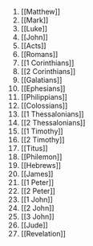 1. ﻿﻿﻿[[Matthew]]
2. ﻿﻿﻿[[Mark]]
3. ﻿﻿﻿[[Luke]]
4. ﻿﻿﻿[[John]]
5. ﻿﻿﻿[[Acts]]
6. ﻿﻿﻿[[Romans]]
7. ﻿﻿﻿[[1 Corinthians]]
8. ﻿﻿﻿[[2 Corinthians]]
9. ﻿﻿﻿[[Galatians]]
10. ﻿﻿﻿﻿[[Ephesians]]
11. ﻿﻿﻿﻿[[Philippians]]
12. ﻿﻿﻿﻿[[Colossians]]
13. ﻿﻿﻿﻿[[1 Thessalonians]]
14. ﻿﻿﻿﻿[[2 Thessalonians]]
15. ﻿﻿﻿﻿[[1 Timothy]]
16. ﻿﻿﻿﻿[[2 Timothy]]
17. ﻿﻿﻿﻿[[Titus]]
18. ﻿﻿﻿﻿[[Philemon]]
19. ﻿﻿﻿﻿[[Hebrews]]
20. ﻿﻿﻿﻿[[James]]
21. ﻿﻿﻿﻿[[1 Peter]]
22. ﻿﻿﻿﻿[[2 Peter]]
23. ﻿﻿﻿﻿[[1 John]]
24. ﻿﻿﻿﻿[[2 John]]
25. ﻿﻿﻿﻿[[3 John]]
26. ﻿﻿﻿﻿[[Jude]]
27. ﻿﻿﻿﻿[[Revelation]]